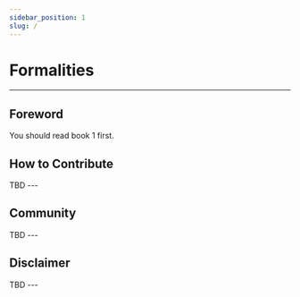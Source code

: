 ```yaml
---
sidebar_position: 1
slug: /
---
```


# Formalities

---

## Foreword

You should read book 1 first.

## How to Contribute

TBD ---

## Community

TBD ---

## Disclaimer

TBD --- 
